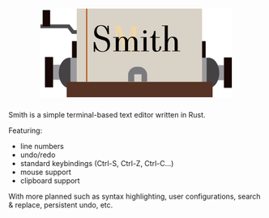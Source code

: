 <h1 align="center">
  <a href="https://github.com/IGI-111/Smith">
  <img src="icon/smith.png" alt="Smith" width="378" height="175"/>
  </a>
</h1>

Smith is a simple terminal-based text editor written in Rust.

Featuring:

* line numbers
* undo/redo
* standard keybindings (Ctrl-S, Ctrl-Z, Ctrl-C...)
* mouse support
* clipboard support

With more planned such as syntax highlighting, user configurations, search & replace, persistent undo, etc.
